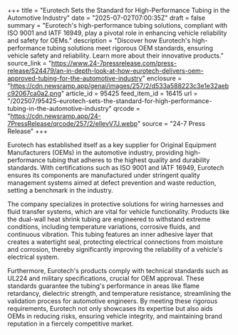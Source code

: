 +++
title = "Eurotech Sets the Standard for High-Performance Tubing in the Automotive Industry"
date = "2025-07-02T07:00:35Z"
draft = false
summary = "Eurotech's high-performance tubing solutions, compliant with ISO 9001 and IATF 16949, play a pivotal role in enhancing vehicle reliability and safety for OEMs."
description = "Discover how Eurotech's high-performance tubing solutions meet rigorous OEM standards, ensuring vehicle safety and reliability. Learn more about their innovative products."
source_link = "https://www.24-7pressrelease.com/press-release/524479/an-in-depth-look-at-how-eurotech-delivers-oem-approved-tubing-for-the-automotive-industry"
enclosure = "https://cdn.newsramp.app/genai/images/257/2/d533a588223c3e1e32aebc92067ca0a2.png"
article_id = 95425
feed_item_id = 16415
url = "/202507/95425-eurotech-sets-the-standard-for-high-performance-tubing-in-the-automotive-industry"
qrcode = "https://cdn.newsramp.app/24-7PressRelease/qrcode/257/2/ellevV7J.webp"
source = "24-7 Press Release"
+++

<p>Eurotech has established itself as a key supplier for Original Equipment Manufacturers (OEMs) in the automotive industry, providing high-performance tubing that adheres to the highest quality and durability standards. With certifications such as ISO 9001 and IATF 16949, Eurotech ensures its components are manufactured under stringent quality management systems aimed at defect prevention and waste reduction, setting a benchmark in the industry.</p><p>The company specializes in protective solutions for wiring harnesses and fluid transfer systems, which are vital for vehicle functionality. Products like the dual-wall heat shrink tubing are engineered to withstand extreme conditions, including temperature variations, corrosive fluids, and continuous vibration. This tubing features an inner adhesive layer that creates a watertight seal, protecting electrical connections from moisture and corrosion, thereby significantly improving the reliability of a vehicle's electrical system.</p><p>Furthermore, Eurotech's products comply with technical standards such as UL224 and military specifications, crucial for OEM approval. These standards guarantee the tubing's performance in areas like flame retardancy, dielectric strength, and temperature resistance, streamlining the validation process for automotive engineers. By meeting these rigorous requirements, Eurotech not only showcases its expertise but also aids OEMs in reducing risks, ensuring vehicle integrity, and maintaining brand reputation in a fiercely competitive market.</p>